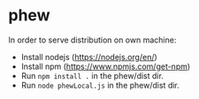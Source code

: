 # phew

In order to serve distribution on own machine:

- Install nodejs (https://nodejs.org/en/)
- Install npm (https://www.npmjs.com/get-npm)
- Run `npm install .` in the phew/dist dir.
- Run `node phewLocal.js` in the phew/dist dir.
